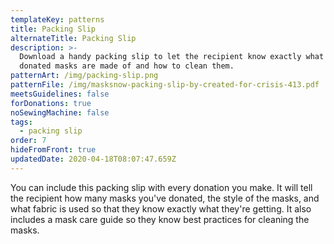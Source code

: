 ```yaml
---
templateKey: patterns
title: Packing Slip
alternateTitle: Packing Slip
description: >-
  Download a handy packing slip to let the recipient know exactly what the
  donated masks are made of and how to clean them.
patternArt: /img/packing-slip.png
patternFile: /img/masksnow-packing-slip-by-created-for-crisis-413.pdf
meetsGuidelines: false
forDonations: true
noSewingMachine: false
tags:
  - packing slip
order: 7
hideFromFront: true
updatedDate: 2020-04-18T08:07:47.659Z
---
```

You can include this packing slip with every donation you make. It will tell the recipient how many masks you've donated, the style of the masks, and what fabric is used so that they know exactly what they're getting. It also includes a mask care guide so they know best practices for cleaning the masks.